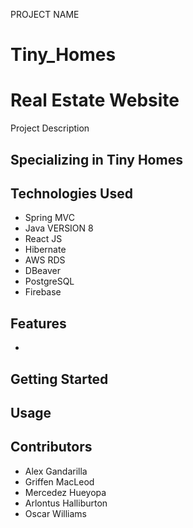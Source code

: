 PROJECT NAME
# Tiny_Homes 
 # Real Estate Website
Project Description
  ## Specializing in Tiny Homes
## Technologies Used
  * Spring MVC
  * Java VERSION 8
  * React JS
  * Hibernate
  * AWS RDS
  * DBeaver
  * PostgreSQL
  * Firebase
## Features
  *
## Getting Started
## Usage
## Contributors
  * Alex Gandarilla
  * Griffen MacLeod
  * Mercedez Hueyopa
  * Arlontus Halliburton
  * Oscar Williams
